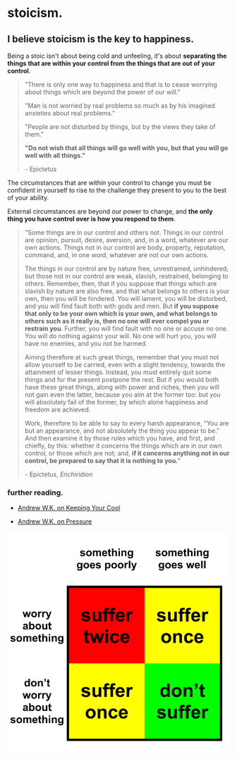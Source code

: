 # stoicism.

## I believe stoicism is the key to happiness.

Being a stoic isn't about being cold and unfeeling, it's about **separating the things that are within your control from the things that are out of your control**. 

> "There is only one way to happiness and that is to cease worrying about things which are beyond the power of our will."
>
> "Man is not worried by real problems so much as by his imagined anxieties about real problems."
>
> "People are not disturbed by things, but by the views they take of them."
>
> **"Do not wish that all things will go well with you, but that you will go well with all things."**
>
> \- Epictetus

The circumstances that are within your control to change you must be confident in yourself to rise to the challenge they present to you to the best of your ability.

External circumstances are beyond our power to change, and **the only thing you have control over is how you respond to them**.

> "Some things are in our control and others not. Things in our control are opinion, pursuit, desire, aversion, and, in a word, whatever are our own actions. Things not in our control are body, property, reputation, command, and, in one word, whatever are not our own actions.
>
> The things in our control are by nature free, unrestrained, unhindered; but those not in our control are weak, slavish, restrained, belonging to others. Remember, then, that if you suppose that things which are slavish by nature are also free, and that what belongs to others is your own, then you will be hindered. You will lament, you will be disturbed, and you will find fault both with gods and men. But **if you suppose that only to be your own which is your own, and what belongs to others such as it really is, then no one will ever compel you or restrain you**. Further, you will find fault with no one or accuse no one. You will do nothing against your will. No one will hurt you, you will have no enemies, and you not be harmed.
>
> Aiming therefore at such great things, remember that you must not allow yourself to be carried, even with a slight tendency, towards the attainment of lesser things. Instead, you must entirely quit some things and for the present postpone the rest. But if you would both have these great things, along with power and riches, then you will not gain even the latter, because you aim at the former too: but you will absolutely fail of the former, by which alone happiness and freedom are achieved.
>
> Work, therefore to be able to say to every harsh appearance, "You are but an appearance, and not absolutely the thing you appear to be." And then examine it by those rules which you have, and first, and chiefly, by this: whether it concerns the things which are in our own control, or those which are not; and, **if it concerns anything not in our control, be prepared to say that it is nothing to you.**"
>
> \- Epictetus, *Enchiridion*

### further reading.

- [Andrew W.K. on Keeping Your Cool](https://www.vice.com/en/article/qkbz3p/andrew-wk-on-keeping-your-cool)

- [Andrew W.K. on Pressure](https://www.vice.com/en/article/ppvgn9/andrew-wk-on-pressure)

![stoicism chart](../media/stoicism%20chart.png)
